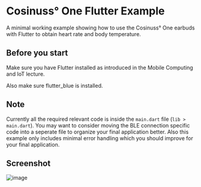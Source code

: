 # Cosinuss° One Flutter Example

A minimal working example showing how to use the Cosinuss° One earbuds with Flutter to obtain heart rate and body temperature.


## Before you start
Make sure you have Flutter installed as introduced in the Mobile Computing and IoT lecture.

Also make sure flutter_blue is installed.

## Note
Currently all the required relevant code is inside the `main.dart` file (`lib > main.dart`). You may want to consider moving the BLE connection specific code into a seperate file to organize your final application better. Also this example only includes minimal error handling which you should improve for your final application.

## Screenshot

![image](https://user-images.githubusercontent.com/11386075/147940533-fecc8ced-b416-4903-875c-44a6c1019f50.png)
